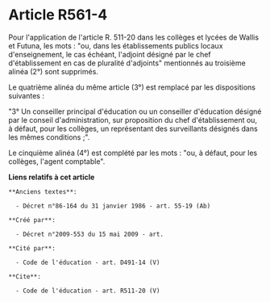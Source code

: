 # Article R561-4

Pour l'application de l'article R. 511-20 dans les collèges et lycées de Wallis et Futuna, les mots : "ou, dans les
établissements publics locaux d'enseignement, le cas échéant, l'adjoint désigné par le chef d'établissement en cas de
pluralité d'adjoints" mentionnés au troisième alinéa (2°) sont supprimés. 

Le quatrième alinéa du même article (3°) est remplacé par les dispositions suivantes : 

"3° Un conseiller principal d'éducation ou un conseiller d'éducation désigné par le conseil d'administration, sur proposition
du chef d'établissement ou, à défaut, pour les collèges, un représentant des surveillants désignés dans les mêmes
conditions ;". 

Le cinquième alinéa (4°) est complété par les mots : "ou, à défaut, pour les collèges, l'agent comptable".

**Liens relatifs à cet article**

	**Anciens textes**:

	  - Décret n°86-164 du 31 janvier 1986 - art. 55-19 (Ab)

	**Créé par**:

	  - Décret n°2009-553 du 15 mai 2009 - art.

	**Cité par**:

	  - Code de l'éducation - art. D491-14 (V)

	**Cite**:

	  - Code de l'éducation - art. R511-20 (V)

